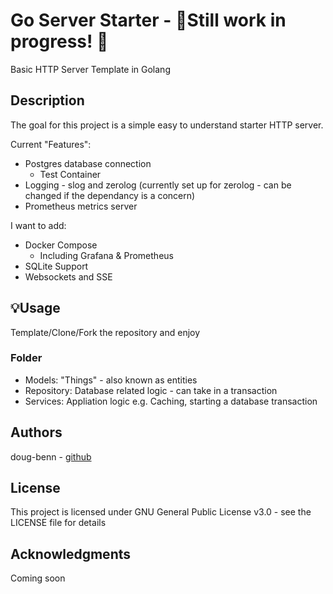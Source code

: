 # Go Server Starter - 🚨Still work in progress! 🚨

Basic HTTP Server Template in Golang

## Description

The goal for this project is a simple easy to understand starter HTTP server.


Current "Features":
* Postgres database connection
  * Test Container
* Logging - slog and zerolog (currently set up for zerolog - can be changed if the dependancy is a concern)
* Prometheus metrics server

I want to add:
* Docker Compose
  * Including Grafana & Prometheus
* SQLite Support
* Websockets and SSE

## 💡Usage
Template/Clone/Fork the repository and enjoy

### Folder
- Models: "Things" - also known as entities
- Repository: Database related logic - can take in a transaction
- Services: Appliation logic e.g. Caching, starting a database transaction

## Authors

doug-benn - [github](www.github.com/doug-benn)

## License

This project is licensed under GNU General Public License v3.0 - see the LICENSE file for details

## Acknowledgments

Coming soon